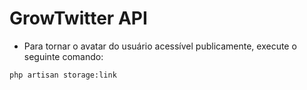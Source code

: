 # GrowTwitter API

-   Para tornar o avatar do usuário acessível publicamente, execute o seguinte comando:

```bash
php artisan storage:link
```
